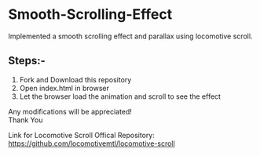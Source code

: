 # Smooth-Scrolling-Effect
Implemented a smooth scrolling effect and parallax using locomotive scroll.

## Steps:-
<ol>
<li> Fork and Download this repository </li>
<li> Open index.html in browser </li>
<li> Let the browser load the animation and scroll to see the effect </li> 
</ol>

Any modifications will be appreciated! <br/>
Thank You

Link for Locomotive Scroll Offical Repository: https://github.com/locomotivemtl/locomotive-scroll
